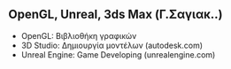## OpenGL, Unreal, 3ds Max (Γ.Σαγιακ..)

* OpenGL: Βιβλιοθήκη γραφικών
* 3D Studio: Δημιουργία μοντέλων (autodesk.com)
* Unreal Engine: Game Developing (unrealengine.com)
